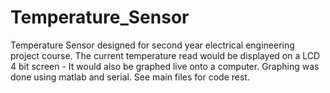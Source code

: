 # Temperature_Sensor
Temperature Sensor designed for second year electrical engineering project course. The current temperature read would be displayed on a LCD 4 bit screen - It would also be graphed live onto a computer. Graphing was done using matlab and serial. See main files for code rest.
